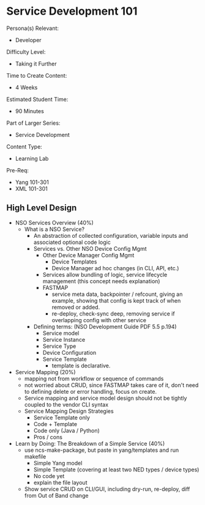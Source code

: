 # Service Development 101

Persona(s) Relevant:

- Developer

Difficulty Level:

- Taking it Further

Time to Create Content:

- 4 Weeks

Estimated Student Time:

- 90 Minutes

Part of Larger Series:

- Service Development

Content Type:

- Learning Lab

Pre-Req:
- Yang 101-301
- XML 101-301

## High Level Design

- NSO Services Overview (40%)
  - What is a NSO Service?
    - An abstraction of collected configuration, variable inputs and associated optional code logic
    - Services vs. Other NSO Device Config Mgmt
      - Other Device Manager Config Mgmt
        - Device Templates
        - Device Manager ad hoc changes (in CLI, API, etc.)
      - Services allow bundling of logic, service lifecycle management (this concept needs explanation)
      - FASTMAP
        - service meta data, backpointer / refcount, giving an example, showing that config is kept track of when removed or added. 
        - re-deploy, check-sync deep, removing service if overlapping config with other service 
    - Defining terms: (NSO Development Guide PDF 5.5 p.194)
      - Service model
      - Service Instance
      - Service Type
      - Device Configuration
      - Service Template
        - template is declarative. 
- Service Mapping (20%)
  - mapping not from workflow or sequence of commands 
  - not worried about CRUD, since FASTMAP takes care of it, don't need to defining delete or error handling, focus on create. 
  - Service mapping and service model design should not be tightly coupled to the vendor CLI syntax
  - Service Mapping Design Strategies
    - Service Template only
    - Code + Template
    - Code only (Java / Python)
    - Pros / cons
- Learn by Doing: The Breakdown of a Simple Service (40%)
  - use ncs-make-package, but paste in yang/templates and run makefile
    - Simple Yang model
    - Simple Template (covering at least two NED types / device types)
    - No code yet
    - explain the file layout
  - Show service CRUD on CLI/GUI, including dry-run, re-deploy, diff from Out of Band change
